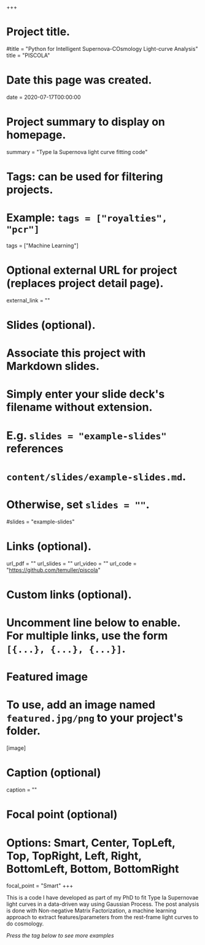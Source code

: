 +++
# Project title.
#title = "Python for Intelligent Supernova-COsmology Light-curve Analysis"
title = "PISCOLA"

# Date this page was created.
date = 2020-07-17T00:00:00

# Project summary to display on homepage.
summary = "Type Ia Supernova light curve fitting code"

# Tags: can be used for filtering projects.
# Example: `tags = ["royalties", "pcr"]`
tags = ["Machine Learning"]

# Optional external URL for project (replaces project detail page).
external_link = ""

# Slides (optional).
#   Associate this project with Markdown slides.
#   Simply enter your slide deck's filename without extension.
#   E.g. `slides = "example-slides"` references 
#   `content/slides/example-slides.md`.
#   Otherwise, set `slides = ""`.
#slides = "example-slides"

# Links (optional).
url_pdf = ""
url_slides = ""
url_video = ""
url_code = "https://github.com/temuller/piscola"

# Custom links (optional).
#   Uncomment line below to enable. For multiple links, use the form `[{...}, {...}, {...}]`.


# Featured image
# To use, add an image named `featured.jpg/png` to your project's folder. 
[image]
  # Caption (optional)
  caption = ""
  
  # Focal point (optional)
  # Options: Smart, Center, TopLeft, Top, TopRight, Left, Right, BottomLeft, Bottom, BottomRight
  focal_point = "Smart"
+++

This is a code I have developed as part of my PhD to fit Type Ia Supernovae light curves in a data-driven way using Gaussian Process. The post analysis is done with Non-negative Matrix Factorization, a machine learning approach to extract features/parameters from the rest-frame light curves to do cosmology.

_Press the tag below to see more examples_
